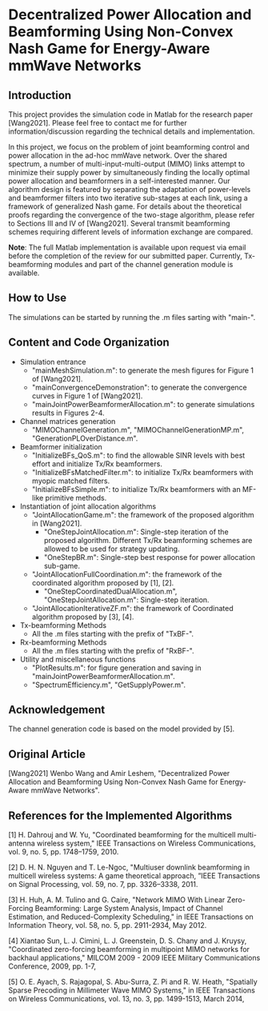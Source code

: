 # Decentralized Power Allocation and Beamforming Using Non-Convex Nash Game for Energy-Aware mmWave Networks

## Introduction
This project provides the simulation code in Matlab for the research paper [Wang2021]. Please feel free to contact me for further information/discussion regarding the technical details and implementation.

In this project, we focus on the problem of joint beamforming control and power allocation in the ad-hoc mmWave network. Over the shared spectrum, a number of multi-input-multi-output (MIMO) links attempt to minimize their supply power by simultaneously finding the locally optimal power allocation and beamformers in a self-interested manner. Our algorithm design is featured by separating the adaptation of power-levels and beamformer filters into two iterative sub-stages at each link, using a framework of generalized Nash game. For details about the theoretical proofs regarding the convergence of the two-stage algorithm, please refer to Sections III and IV of [Wang2021]. Several transmit beamforming schemes requiring different levels of information exchange are compared.

**Note**: The full Matlab implementation is available upon request via email before the completion of the review for our submitted paper. Currently, Tx-beamforming modules and part of the channel generation module is available.

## How to Use
The simulations can be started by running the .m files sarting with "main-".

## Content and Code Organization
- Simulation entrance
   - "mainMeshSimulation.m": to generate the mesh figures for Figure 1 of [Wang2021].
   - "mainConvergenceDemonstration": to generate the convergence curves in Figure 1 of [Wang2021].
   - "mainJointPowerBeamformerAllocation.m": to generate simulations results in Figures 2-4.
- Channel matrices generation
   - "MIMOChannelGeneration.m", "MIMOChannelGenerationMP.m", "GenerationPLOverDistance.m".
- Beamformer initialization
   - "InitializeBFs_QoS.m": to find the allowable SINR levels with best effort and initialize Tx/Rx beamformers.
   - "InitializeBFsMatchedFilter.m": to initialize Tx/Rx beamformers with myopic matched filters.
   - "InitializeBFsSimple.m": to initialize Tx/Rx beamformers with an MF-like primitive methods.
- Instantiation of joint allocation algorithms
   - "JointAllocationGame.m": the framework of the proposed algorithm in [Wang2021].
      - "OneStepJointAllocation.m": Single-step iteration of the proposed algorithm. Different Tx/Rx beamforming schemes are allowed to be used for strategy updating.
      - "OneStepBR.m": Single-step best response for power allocation sub-game.
   - "JointAllocationFullCoordination.m": the framework of the coordinated algorithm proposed by [1], [2].
      - "OneStepCoordinatedDualAllocation.m", "OneStepJointAllocation.m": Single-step iteration.
   - "JointAllocationIterativeZF.m": the framework of Coordinated algorithm proposed by [3], [4].
- Tx-beamforming Methods
   - All the .m files starting with the prefix of "TxBF-".
- Rx-beamforming Methods
  - All the .m files starting with the prefix of "RxBF-".
- Utility and miscellaneous functions
  - "PlotResults.m": for figure generation and saving in "mainJointPowerBeamformerAllocation.m".
  - "SpectrumEfficiency.m", "GetSupplyPower.m".

## Acknowledgement
The channel generation code is based on the model provided by [5].

## Original Article
[Wang2021]  Wenbo Wang and Amir Leshem, "Decentralized Power Allocation and Beamforming Using Non-Convex Nash Game for Energy-Aware mmWave Networks".

## References for the Implemented Algorithms
[1] H. Dahrouj and W. Yu, "Coordinated beamforming for the multicell multi-antenna wireless  system," IEEE Transactions on Wireless Communications, vol. 9, no. 5, pp. 1748–1759, 2010.

[2] D. H. N. Nguyen and T. Le-Ngoc, "Multiuser downlink beamforming in multicell wireless systems: A game theoretical approach, ”IEEE Transactions on Signal Processing, vol. 59, no. 7, pp. 3326–3338, 2011.

[3] H. Huh, A. M. Tulino and G. Caire, "Network MIMO With Linear Zero-Forcing Beamforming: Large System Analysis, Impact of Channel Estimation, and Reduced-Complexity Scheduling," in IEEE Transactions on Information Theory, vol. 58, no. 5, pp. 2911-2934, May 2012.

[4] Xiantao Sun, L. J. Cimini, L. J. Greenstein, D. S. Chany and J. Kruysy, "Coordinated zero-forcing beamforming in multipoint MIMO networks for backhaul applications," MILCOM 2009 - 2009 IEEE Military Communications Conference, 2009, pp. 1-7,

[5] O. E. Ayach, S. Rajagopal, S. Abu-Surra, Z. Pi and R. W. Heath, "Spatially Sparse Precoding in Millimeter Wave MIMO Systems," in IEEE Transactions on Wireless Communications, vol. 13, no. 3, pp. 1499-1513, March 2014,
